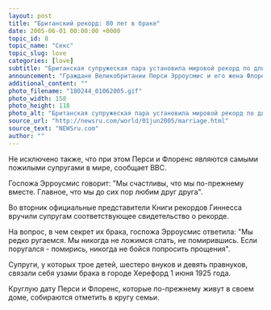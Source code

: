 ```yaml
---
layout: post
title: "Британский рекорд: 80 лет в браке"
date: 2005-06-01 00:00:00 +0000
topic_id: 8
topic_name: "Секс"
topic_slug: love
categories: [love]
subtitle: "Британская супружеская пара установила мировой рекорд по длительности брака"
announcement: "Граждане Великобритании Перси Эрроусмис и его жена Флоренс, которым соответственно 105 и 100 лет, попали в Книгу рекордов Гиннесса в связи с тем, что они женаты уже на протяжении 80 лет."
additional_content: ""
photo_filename: "180244_01062005.gif"
photo_width: 158
photo_height: 118
photo_alt: "Британская супружеская пара установила мировой рекорд по длительности брака"
source_url: "http://newsru.com/world/01jun2005/marriage.html"
source_text: "NEWSru.com"
author: ""
---
```

Не исключено также, что при этом Перси и Флоренс являются самыми пожилыми супругами в мире, сообщает BBC.

Госпожа Эрроусмис говорит: "Мы счастливы, что мы по-прежнему вместе. Главное, что мы до сих пор любим друг друга".

Во вторник официальные представители Книги рекордов Гиннесса вручили супругам соответствующее свидетельство о рекорде.

На вопрос, в чем секрет их брака, госпожа Эрроусмис ответила: "Мы редко ругаемся. Мы никогда не ложимся спать, не помирившись. Если поругался - помирись, никогда не бойся попросить прощения".

Супруги, у которых трое детей, шестеро внуков и девять правнуков, связали себя узами брака в городе Херефорд 1 июня 1925 года.

Круглую дату Перси и Флоренс, которые по-прежнему живут в своем доме, собираются отметить в кругу семьи.

